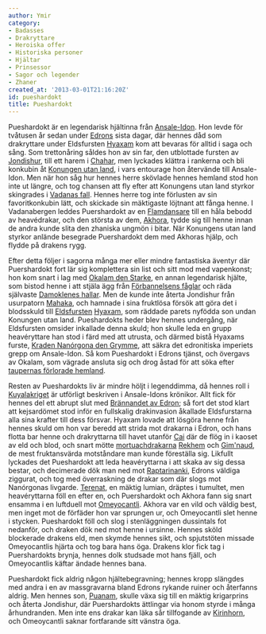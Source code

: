 ```yaml
---
author: Ymir
category:
- Badasses
- Drakryttare
- Heroiska offer
- Historiska personer
- Hjältar
- Prinsessor
- Sagor och legender
- Zhaner
created_at: '2013-03-01T21:16:20Z'
id: pueshardokt
title: Pueshardokt
---
```

Pueshardokt är en legendarisk hjältinna från [Ansale-Idon]. Hon levde för tvåtusen år sedan under [Edrons] sista dagar, där hennes dåd som drakryttare under Eldsfursten [Hyaxam] kom att bevaras för alltid i saga och sång. Som trettonåring såldes hon av sin far, den utblottade fursten av [Jondishur], till ett harem i [Chahar], men lyckades klättra i rankerna och bli konkubin åt [Konungen utan land], i vars entourage hon återvände till Ansale-Idon. Men när hon såg hur hennes herre skövlade hennes hemland stod hon inte ut längre, och tog chansen att fly efter att Konungens utan land styrkor skingrades i [Vadanas fall]. Hennes herre tog inte förlusten av sin favoritkonkubin lätt, och skickade sin mäktigaste löjtnant att fånga henne. I Vadanabergen leddes Puershardokt av en [Flamdansare] till en håla bebodd av heavédrakar, och den största av dem, [Akhora], tydde sig till henne innan de andra kunde slita den zhaniska ungmön i bitar. När Konungens utan land styrkor anlände besegrade Puershardokt dem med Akhoras hjälp, och flydde på drakens rygg.

Efter detta följer i sagorna många mer eller mindre fantastiska äventyr där Puershardokt fort lär sig komplettera sin list och sitt mod med vapenkonst; hon kom snart i lag med [Okalam den Starke], en annan legendarisk hjälte, som bistod henne i att stjäla ägg från [Förbannelsens fåglar] och räda självaste [Damoklenes hallar]. Men de kunde inte återta Jondishur från usurpatorn [Mahaka], och hamnade i sina fruktlösa försök att göra det i blodsskuld till [Eldsfursten] [Hyaxam], som räddade parets nyfödda son undan Konungen utan land. Pueshardokts heder blev hennes undergång, när Eldsfursten omsider inkallade denna skuld; hon skulle leda en grupp heavéryttare han stod i färd med att utrusta, och därmed bistå Hyaxams furste, [Kraden Nanórgona den Grymme], att säkra det edronitiska imperiets grepp om Ansale-Idon. Så kom Pueshardokt i Edrons tjänst, och övergavs av Okalam, som vägrade ansluta sig och drog åstad för att söka efter [taupernas förlorade hemland].

Resten av Pueshardokts liv är mindre höljt i legenddimma, då hennes roll i [Kuyalakriget] är utförligt beskriven i Ansale-Idons krönikor. Allt fick för hennes del ett abrupt slut med [Brännandet av Edron]; så fort det stod klart att kejsardömet stod inför en fullskalig drakinvasion åkallade Eldsfurstarna alla sina krafter till dess försvar. Hyaxam lovade att lösgöra henne från hennes skuld om hon var beredd att strida mot drakarna i Edron, och hans flotta bar henne och drakryttarna till havet utanför [Cai] där de flög in i kaoset av eld och blod, och snart mötte [mortuachdrakarna] [Rekhem] och [Gim'naud], de mest fruktansvärda motståndare man kunde föreställa sig. Likfullt lyckades det Pueshardokt att leda heavéryttarna i att skaka av sig dessa bestar, och decimerade dök man ned mot [Raptarinanki], Edrons väldiga ziggurat, och tog med överraskning de drakar som där slogs mot Nanórgonas livgarde. [Terenat], en mäktig lumian, dräptes i tumultet, men heavéryttarna föll en efter en, och Puershardokt och Akhora fann sig snart ensamma i en luftduell mot [Omeyocantli]. Akhora var en vild och väldig best, men inget mot de förfäder hon var sprungen ur, och Omeyocantli slet henne i stycken. Pueshardokt föll och slog i stenläggningen dussintals fot nedanför, och draken dök ned mot henne i ursinne. Hennes sköld blockerade drakens eld, men skymde hennes sikt, och spjutstöten missade Omeyocantlis hjärta och tog bara hans öga. Drakens klor fick tag i Puershardokts brynja, hennes dolk studsade mot hans fjäll, och Omeyocantlis käftar ändade hennes bana.

Pueshardokt fick aldrig någon hjältebegravning; hennes kropp slängdes med andra i en av massgravarna bland Edrons rykande ruiner och återfanns aldrig. Men hennes son, [Puanam], skulle växa sig till en mäktig krigarprins och återta Jondishur, där Puershardokts ättlingar via honom styrde i många århundranden. Men inte ens drakar kan läka sår tillfogande av [Kirinhorn], och Omeoycantli saknar fortfarande sitt vänstra öga.

  [Ansale-Idon]: Ansale-Idon
  [Edrons]: Edronitiska_imperiet
  [Hyaxam]: Hyaxam
  [Jondishur]: Jondishur
  [Chahar]: Chahar
  [Konungen utan land]: Tushtram_Almazar
  [Vadanas fall]: Vadanas_fall
  [Flamdansare]: Flamdansare
  [Akhora]: Akhora
  [Okalam den Starke]: Okalam_den_Starke
  [Förbannelsens fåglar]: Förbannelsens_fåglar
  [Damoklenes hallar]: Damoklenes_hallar
  [Mahaka]: Mahaka
  [Eldsfursten]: Eldsfurstarna
  [Kraden Nanórgona den Grymme]: Kraden_Nanórgona
  [taupernas förlorade hemland]: Taupernas_dal
  [Kuyalakriget]: Kuyalakriget
  [Brännandet av Edron]: Brännandet_av_Edron
  [Cai]: Cai
  [mortuachdrakarna]: Mortuach
  [Rekhem]: Rekhem
  [Gim'naud]: Gimnaud
  [Raptarinanki]: Raptarinanki
  [Terenat]: Terenat
  [Omeyocantli]: Omeyocantli
  [Puanam]: Puanam_I
  [Kirinhorn]: Kirinhorn